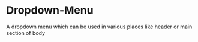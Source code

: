 # Dropdown-Menu
A dropdown menu which can be used in various places like header or main section of body
